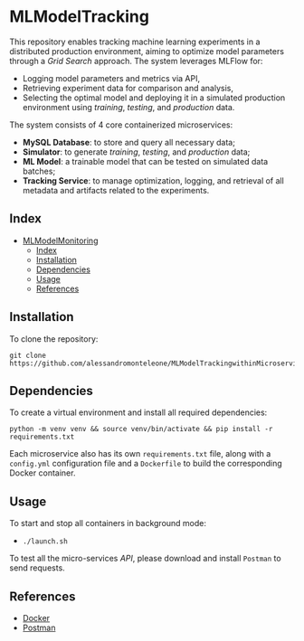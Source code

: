 # MLModelTracking

This repository enables tracking machine learning experiments in a distributed production environment, aiming to optimize model parameters through a *Grid Search* approach. The system leverages MLFlow for:

- Logging model parameters and metrics via API,
- Retrieving experiment data for comparison and analysis,
- Selecting the optimal model and deploying it in a simulated production environment using *training*, *testing*, and *production* data.

The system consists of 4 core containerized microservices:

- **MySQL Database**: to store and query all necessary data;
- **Simulator**: to generate *training*, *testing*, and *production* data;
- **ML Model**: a trainable model that can be tested on simulated data batches;
- **Tracking Service**: to manage optimization, logging, and retrieval of all metadata and artifacts related to the experiments.



## Index
- [MLModelMonitoring](#MLModelMonitoring)
    - [Index](#index)
    - [Installation](#installation)
    - [Dependencies](#dependencies)
    - [Usage](#usage)
    - [References](#references)


## Installation
To clone the repository:
```
git clone https://github.com/alessandromonteleone/MLModelTrackingwithinMicroservicesEnvironments.git
```


## Dependencies
To create a virtual environment and install all required dependencies:

```
python -m venv venv && source venv/bin/activate && pip install -r requirements.txt
```
Each microservice also has its own `requirements.txt` file, along with a `config.yml` configuration file and a `Dockerfile` to build the corresponding Docker container.

## Usage
To start and stop all containers in background mode:

- `./launch.sh`

To test all the micro-services *API*, please download and install `Postman` to send requests.


## References
- [Docker](https://www.docker.com/)
- [Postman](https://www.postman.com/)